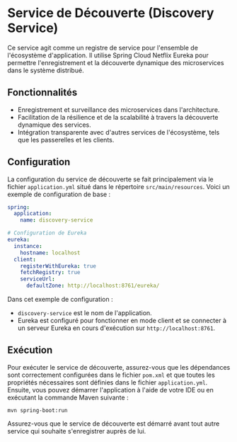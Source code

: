 
# Service de Découverte (Discovery Service)

Ce service agit comme un registre de service pour l'ensemble de l'écosystème d'application. Il utilise Spring Cloud Netflix Eureka pour permettre l'enregistrement et la découverte dynamique des microservices dans le système distribué.

## Fonctionnalités

- Enregistrement et surveillance des microservices dans l'architecture.
- Facilitation de la résilience et de la scalabilité à travers la découverte dynamique des services.
- Intégration transparente avec d'autres services de l'écosystème, tels que les passerelles et les clients.

## Configuration

La configuration du service de découverte se fait principalement via le fichier `application.yml` situé dans le répertoire `src/main/resources`. Voici un exemple de configuration de base :

```yaml
spring:
  application:
    name: discovery-service

# Configuration de Eureka
eureka:
  instance:
    hostname: localhost
  client:
    registerWithEureka: true
    fetchRegistry: true
    serviceUrl:
      defaultZone: http://localhost:8761/eureka/
```

Dans cet exemple de configuration :

- `discovery-service` est le nom de l'application.
- Eureka est configuré pour fonctionner en mode client et se connecter à un serveur Eureka en cours d'exécution sur `http://localhost:8761`.

## Exécution

Pour exécuter le service de découverte, assurez-vous que les dépendances sont correctement configurées dans le fichier `pom.xml` et que toutes les propriétés nécessaires sont définies dans le fichier `application.yml`. Ensuite, vous pouvez démarrer l'application à l'aide de votre IDE ou en exécutant la commande Maven suivante :

```
mvn spring-boot:run
```

Assurez-vous que le service de découverte est démarré avant tout autre service qui souhaite s'enregistrer auprès de lui.



